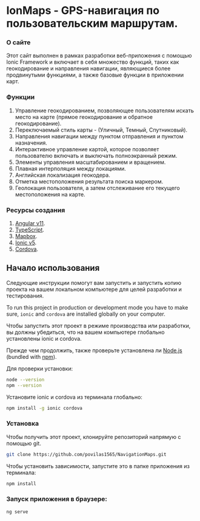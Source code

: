 # IonMaps - GPS-навигация по пользовательским маршрутам.


### О сайте

Этот сайт выполнен в рамках разработки веб-приложения с помощью Ionic Framework и включает в себя множество функций, таких как геокодирование и направления навигации, являющиеся более продвинутыми функциями, а также базовые функции в приложении карт.


### Функции
1. Управление геокодированием, позволяющее пользователям искать место на карте (прямое геокодирование и обратное геокодирование).
2. Переключаемый стиль карты - (Уличный, Темный, Спутниковый).
3. Направления навигации между пунктом отправления и пунктом назначения.
4. Интерактивное управление картой, которое позволяет пользователю включать и выключать полноэкранный режим.
5. Элементы управления масштабированием и вращением.
6. Плавная интерполяция между локациями.
7. Английская локализация геокодера.
8. Отметка местоположения результата поиска маркером.
9. Геолокация пользователя, а затем отслеживание его текущего местоположения на карте.

### Ресурсы создания

1. [Angular v11](https://angular.io/).
2. [TypeScript](https://www.typescriptlang.org/). 
3. [Mapbox](https://www.mapbox.com/). 
4. [Ionic v5](https://ionicframework.com/docs).
5. [Сordova](https://cordova.apache.org/). 


## Начало использования

Следующие инструкции помогут вам запустить и запустить копию проекта на вашем локальном компьютере для целей разработки и тестирования.
  
To run this project in production or development mode you have to make sure, `ionic` and `cordova` are installed globally on your computer.

Чтобы запустить этот проект в режиме производства или разработки, вы должны убедиться, что на вашем компьютере глобально установлены ionic и cordova.

Прежде чем продолжить, также проверьте установлена ли [Node.js](https://nodejs.org/en/) (bundled with [npm](https://www.npmjs.com/)). 

Для проверки установки:
```bash
node --version
npm --version
```
Установите ionic и cordova из терминала глобально:
 ```bash
npm install -g ionic cordova
```
### Установка

Чтобы получить этот проект, клонируйте репозиторий напрямую с помощью git.

```bash
git clone https://github.com/povilas1565/NavigationMaps.git 
```

Чтобы установить зависимости, запустите это в папке приложения из терминала:

```bash
npm install
```

### Запуск приложения в браузере:

```bash
ng serve
```




